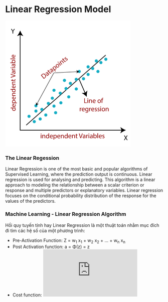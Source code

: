 # Linear Regression Model

![image](https://github.com/ThanhLa-IJ/ML-picture/blob/main/Linear%20Regression.jpg)

### The Linear Regession 

Linear Regression is one of the most basic and popular algorithms of Supervised Learning, where the prediction output is continuous. Linear regression is used for analysing and predicting. This algorithm is a linear approach to modeling the relationship between a scalar criterion or response and multiple predictors or explanatory variables. Linear regression focuses on the conditional probability distribution of the response for the values of the predictors.

### Machine Learning - Linear Regression Algorithm 

Hồi quy tuyến tính hay Linear Regression là một thuật toán nhằm mục đích đi tìm các hệ số của một phương trình: 

+ Pre-Activation Function: Z = w<sub>1</sub> x<sub>1</sub> + w<sub>2</sub> x<sub>2</sub> + ... + w<sub>n</sub> x<sub>n</sub>
+ Post Activation function: a = &Phi;(z) = z
+ Cost function: 
![C(w, b) = \frac{1}{2N}\sum_{N}^{i = 1} (\hat{y}^{i} - y^{i})^{2}](https://latex.codecogs.com/gif.latex?C%28w%2C%20b%29%20%3D%20%5Cfrac%7B1%7D%7B2N%7D%5Csum_%7BN%7D%5E%7Bi%20%3D%201%7D%20%28%5Chat%7By%7D%5E%7Bi%7D%20-%20y%5E%7Bi%7D%29%5E%7B2%7D)





